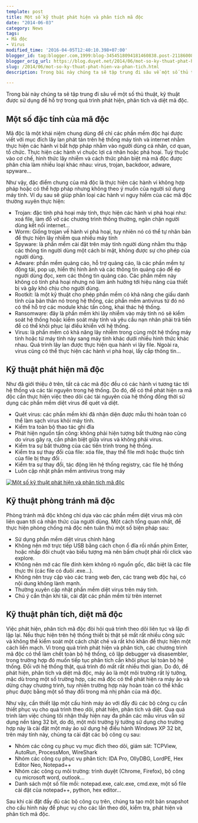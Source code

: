 ```yaml
---
template: post
title: Một số kỹ thuật phát hiện và phân tích mã độc
date: "2014-06-03"
category: News
tags:
- Mã độc
- Virus
modified_time: '2016-04-05T12:40:10.398+07:00'
blogger_id: tag:blogger.com,1999:blog-3454518094181460838.post-2118600843656995122
blogger_orig_url: https://blog.duyet.net/2014/06/mot-so-ky-thuat-phat-hien-va-phan-tich.html
slug: /2014/06/mot-so-ky-thuat-phat-hien-va-phan-tich.html
description: Trong bài này chúng ta sẽ tập trung đi sâu về một số thủ thuật, kỹ thuật được sử dụng để hỗ trợ trong quá trình phát hiện, phân tích và diệt mã độc.

---
```


Trong bài này chúng ta sẽ tập trung đi sâu về một số thủ thuật, kỹ thuật được sử dụng để hỗ trợ trong quá trình phát hiện, phân tích và diệt mã độc.

## Một số đặc tính của mã độc ##

Mã độc là một khái niệm chung dùng để chỉ các phần mềm độc hại được viết với mục đích lây lan phát tán trên hệ thống máy tính và internet nhằm thực hiện các hành vi bất hợp pháp nhằm vào người dùng cá nhân, cơ quan, tổ chức. Thực hiện các hành vi chuộc lợi cá nhân hoặc phá hoại. Tuỳ thuộc vào cơ chế, hình thức lây nhiễm và cách thức phân biệt mà mã độc được phân chia làm nhiều loại khác nhau: virus, trojan, backdoor, adware, spyware…

Như vậy, đặc điểm chung của mã độc là thực hiện các hành vi không hợp pháp hoặc có thể hợp pháp nhưng không theo ý muốn của người sử dụng máy tính. Ví dụ sau sẽ giúp phân loại các hành vi nguy hiểm của các mã độc thường xuyên thực hiện:

- Trojan: đặc tính phá hoại máy tính, thực hiện các hành vi phá hoại như: xoá file, làm đổ vỡ các chương trình thông thường, ngăn chặn người dùng kết nối internet…
- Worm: Giống trojan về hành vi phá hoại, tuy nhiên nó có thể tự nhân bản để thực hiện lây nhiễm qua nhiều máy tính
- Spyware: là phần mềm cài đặt trên máy tính người dùng nhằm thu thập các thông tin người dùng một cách bí mật, không được sự cho phép của người dùng.
- Adware: phần mềm quảng cáo, hỗ trợ quảng cáo, là các phần mềm tự động tải, pop up, hiển thị hình ảnh và các thông tin quảng cáo để ép người dùng đọc, xem các thông tin quảng cáo. Các phần mềm này không có tính phá hoại nhưng nó làm ảnh hưởng tới hiệu năng của thiết bị và gây khó chịu cho người dùng.
- Rootkit: là một kỹ thuật cho phép phần mềm có khả năng che giấu danh tính của bản thân nó trong hệ thống, các phần mềm antivirus từ đó nó có thể hỗ trợ các module khác tấn công, khai thác hệ thống.
- Ransomware: đây là phần mềm khi lây nhiễm vào máy tính nó sẽ kiểm soát hệ thống hoặc kiểm soát máy tính và yêu cầu nạn nhân phải trả tiền để có thể khôi phục lại điều khiển với hệ thống.
- Virus: là phần mềm có khả năng lây nhiễm trong cùng một hệ thống máy tính hoặc từ máy tính này sang máy tính khác dưới nhiều hình thức khác nhau. Quá trình lây lan được thực hiện qua hành vi lây file. Ngoài ra, virus cũng có thể thực hiện các hành vi phá hoại, lấy cắp thông tin…

## Kỹ thuật phát hiện mã độc ##
Như đã giới thiệu ở trên, tất cả các mã độc đều có các hành vi tương tác tới hệ thống và các tài nguyên trong hệ thống. Do đó, để có thể phát hiện ra mã độc cần thực hiện việc theo dõi các tài nguyên của hệ thống đồng thời sử dụng các phần mềm diệt virus để quét và diệt.

- Quét virus: các phần mềm khi đã nhận diện được mẫu thì hoàn toàn có thể làm sạch virus khỏi máy tính.
- Kiểm tra toàn bộ thao tác ghi đĩa
- Phát hiện nguồn tấn công: không phải hiện tượng bất thường nào cũng do virus gây ra, cần phân biệt giữa virus và không phải virus.
- Kiểm tra sự bất thường của các tiến trình trong hệ thống.
- Kiểm tra sự thay đổi của file: xóa file, thay thể file mới hoặc thuộc tính của file bị thay đổi .
- Kiểm tra sự thay đổi, tác động lên hệ thống registry, các file hệ thống
- Luôn cập nhật phần mềm antivirus trong máy

[![Một số kỹ thuật phát hiện và phân tích mã độc](https://securitydaily.net/wp-content/uploads/2014/06/mohinh-700x464.png)](https://securitydaily.net/wp-content/uploads/2014/06/mohinh.png)

## Kỹ thuật phòng tránh mã độc ##
Phòng tránh mã độc không chỉ dựa vào các phần mềm diệt virus mà còn liên quan tới cả nhận thức của người dùng. Một cách tổng quan nhất, để thực hiện phòng chống mã độc nên tuân thủ một số biện pháp sau:

- Sử dụng phần mềm diệt virus chính hãng
- Không nên mở trực tiếp USB bằng cách chọn ổ đĩa rồi nhấn phím Enter, hoặc nhấp đôi chuột vào biểu tượng mà nên bấm chuột phải rồi click vào explore.
- Không nên mở các file đính kèm không rõ nguồn gốc, đăc biệt là các file thực thi (các file có đuôi .exe…).
- Không nên truy cập vào các trang web đen, các trang web độc hại, có nội dung không lành mạnh.
- Thường xuyên cập nhật phần mềm diệt virus trên máy tính.
- Chú ý cẩn thận khi tải, cài đặt các phần mềm từ trên internet

## Kỹ thuật phân tích, diệt mã độc ##
Việc phát hiện, phân tích mã độc đòi hỏi quá trình theo dõi liên tục và lặp đi lặp lại. Nếu thực hiện trên hệ thống thiết bị thật sẽ mất rất nhiều công sức và không thể kiểm soát một cách chặt chẽ và rất khó khăn để thực hiện một cách liền mạch. Vì trong quá trình phát hiện và phân tích, các chương trình mã độc có thể làm chết toàn bộ hệ thống, cô lập debugger và disasembler, trong trường hợp đó muốn tiếp tục phân tích cần khôi phục lại toàn bộ hệ thống. Đối với hệ thống thật, quá trình đó mất rất nhiều thời gian. Do đó, để phát hiện, phân tích và diệt mã độc, máy ảo là một môi trường rất lý tưởng, mặc dù trong một số trường hợp, các mã độc có thể phát hiện ra máy ảo và dừng chạy chương trình, tuy nhiên trường hợp này hoàn toàn có thể khắc phục được bằng một số thay đổi trong mã nhị phân của mã độc.

Như vậy, cần thiết lập một cấu hình máy ảo với đầy đủ các bộ công cụ cần thiết phục vụ cho quá trình theo dõi, phát hiện, phân tích và diệt. Qua quá trình làm việc chúng tôi nhận thấy hiện nay đa phần các mẫu virus vẫn sử dụng nền tảng 32 bit, do đó, một môi trường lý tưởng sử dụng cho trường hợp này là cài đặt một máy ảo sử dụng hệ điều hành Windows XP 32 bit, trên máy tính này, chúng ta cài đặt các bộ công cụ sau:

- Nhóm các công cụ phục vụ mục đích theo dõi, giám sát: TCPView, AutoRun, ProcessMon, WireShark
- Nhóm các công cụ phục vụ phân tích: IDA Pro, OllyDBG, LordPE, Hex Editor Neo, Notepad++
- Nhóm các công cụ môi trường: trình duyệt (Chrome, Firefox), bộ công cụ microsoft word, outlook…
- Danh sách một số file mồi: notepad.exe, calc.exe, cmd.exe, một số file cài đặt của notepad++, python, hex editor…

Sau khi cài đặt đầy đủ các bộ công cụ trên, chúng ta tạo một bản snapshot cho cấu hình này để phục vụ cho các lần theo dõi, kiểm tra, phát hiện và phân tích mã độc.
